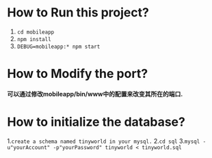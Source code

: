 # How to Run this project?

1. `cd mobileapp`
2. `npm install`
3. `DEBUG=mobileapp:* npm start`

# How to Modify the port?

#### 可以通过修改mobileapp/bin/www中的配置来改变其所在的端口.



# How to initialize the database?

1.`create a schema named tinyworld in your mysql.`
2.`cd sql`
3.`mysql -u"yourAccount" -p"yourPassword" tinyworld < tinyworld.sql` 
